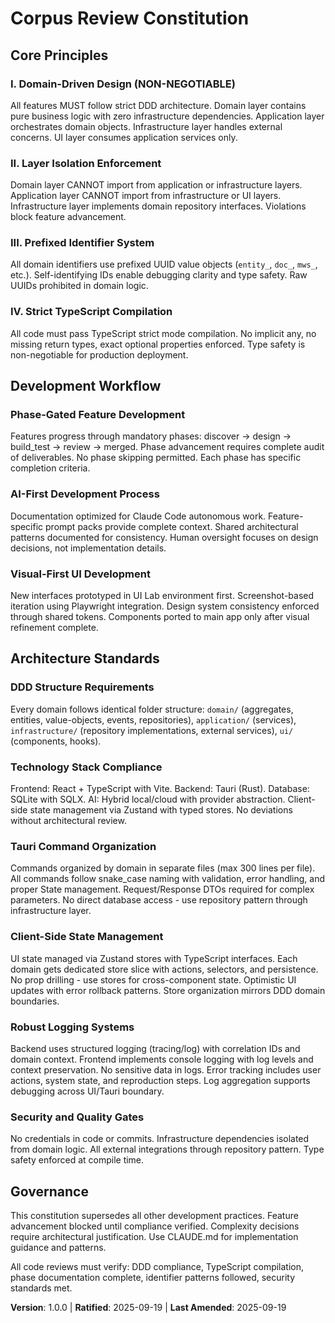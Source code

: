 # Corpus Review Constitution

## Core Principles

### I. Domain-Driven Design (NON-NEGOTIABLE)

All features MUST follow strict DDD architecture. Domain layer contains pure business logic with zero infrastructure dependencies. Application layer orchestrates domain objects. Infrastructure layer handles external concerns. UI layer consumes application services only.

### II. Layer Isolation Enforcement

Domain layer CANNOT import from application or infrastructure layers. Application layer CANNOT import from infrastructure or UI layers. Infrastructure layer implements domain repository interfaces. Violations block feature advancement.

### III. Prefixed Identifier System

All domain identifiers use prefixed UUID value objects (`entity_`, `doc_`, `mws_`, etc.). Self-identifying IDs enable debugging clarity and type safety. Raw UUIDs prohibited in domain logic.

### IV. Strict TypeScript Compilation

All code must pass TypeScript strict mode compilation. No implicit any, no missing return types, exact optional properties enforced. Type safety is non-negotiable for production deployment.

## Development Workflow

### Phase-Gated Feature Development

Features progress through mandatory phases: discover → design → build_test → review → merged. Phase advancement requires complete audit of deliverables. No phase skipping permitted. Each phase has specific completion criteria.

### AI-First Development Process

Documentation optimized for Claude Code autonomous work. Feature-specific prompt packs provide complete context. Shared architectural patterns documented for consistency. Human oversight focuses on design decisions, not implementation details.

### Visual-First UI Development

New interfaces prototyped in UI Lab environment first. Screenshot-based iteration using Playwright integration. Design system consistency enforced through shared tokens. Components ported to main app only after visual refinement complete.

## Architecture Standards

### DDD Structure Requirements

Every domain follows identical folder structure: `domain/` (aggregates, entities, value-objects, events, repositories), `application/` (services), `infrastructure/` (repository implementations, external services), `ui/` (components, hooks).

### Technology Stack Compliance

Frontend: React + TypeScript with Vite. Backend: Tauri (Rust). Database: SQLite with SQLX. AI: Hybrid local/cloud with provider abstraction. Client-side state management via Zustand with typed stores. No deviations without architectural review.

### Tauri Command Organization

Commands organized by domain in separate files (max 300 lines per file). All commands follow snake_case naming with validation, error handling, and proper State management. Request/Response DTOs required for complex parameters. No direct database access - use repository pattern through infrastructure layer.

### Client-Side State Management

UI state managed via Zustand stores with TypeScript interfaces. Each domain gets dedicated store slice with actions, selectors, and persistence. No prop drilling - use stores for cross-component state. Optimistic UI updates with error rollback patterns. Store organization mirrors DDD domain boundaries.

### Robust Logging Systems

Backend uses structured logging (tracing/log) with correlation IDs and domain context. Frontend implements console logging with log levels and context preservation. No sensitive data in logs. Error tracking includes user actions, system state, and reproduction steps. Log aggregation supports debugging across UI/Tauri boundary.

### Security and Quality Gates

No credentials in code or commits. Infrastructure dependencies isolated from domain logic. All external integrations through repository pattern. Type safety enforced at compile time.

## Governance

This constitution supersedes all other development practices. Feature advancement blocked until compliance verified. Complexity decisions require architectural justification. Use CLAUDE.md for implementation guidance and patterns.

All code reviews must verify: DDD compliance, TypeScript compilation, phase documentation complete, identifier patterns followed, security standards met.

**Version**: 1.0.0 | **Ratified**: 2025-09-19 | **Last Amended**: 2025-09-19
